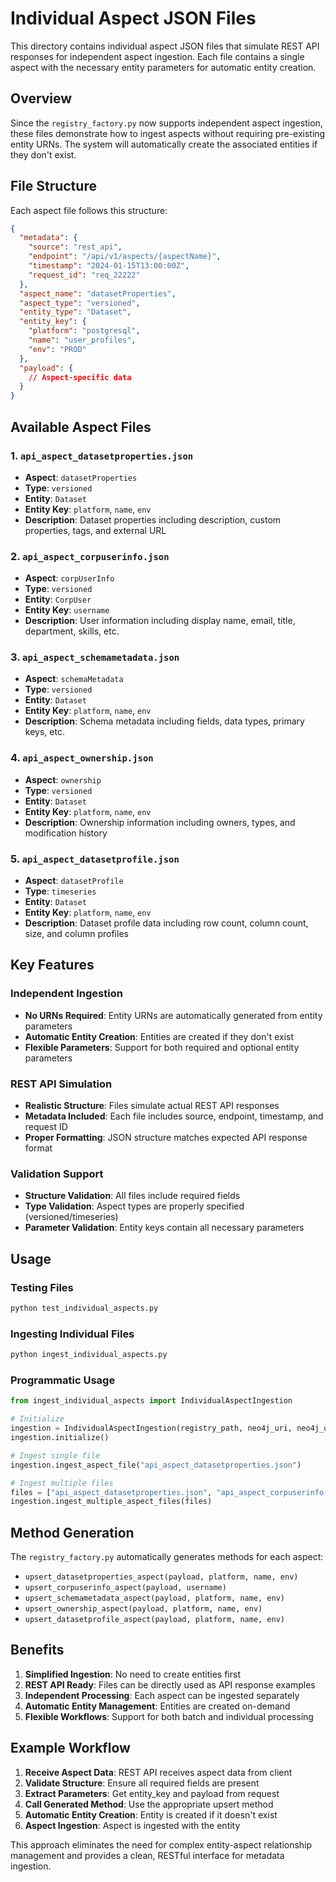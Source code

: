# Individual Aspect JSON Files

This directory contains individual aspect JSON files that simulate REST API responses for independent aspect ingestion. Each file contains a single aspect with the necessary entity parameters for automatic entity creation.

## Overview

Since the `registry_factory.py` now supports independent aspect ingestion, these files demonstrate how to ingest aspects without requiring pre-existing entity URNs. The system will automatically create the associated entities if they don't exist.

## File Structure

Each aspect file follows this structure:

```json
{
  "metadata": {
    "source": "rest_api",
    "endpoint": "/api/v1/aspects/{aspectName}",
    "timestamp": "2024-01-15T13:00:00Z",
    "request_id": "req_22222"
  },
  "aspect_name": "datasetProperties",
  "aspect_type": "versioned",
  "entity_type": "Dataset",
  "entity_key": {
    "platform": "postgresql",
    "name": "user_profiles",
    "env": "PROD"
  },
  "payload": {
    // Aspect-specific data
  }
}
```

## Available Aspect Files

### 1. `api_aspect_datasetproperties.json`
- **Aspect**: `datasetProperties`
- **Type**: `versioned`
- **Entity**: `Dataset`
- **Entity Key**: `platform`, `name`, `env`
- **Description**: Dataset properties including description, custom properties, tags, and external URL

### 2. `api_aspect_corpuserinfo.json`
- **Aspect**: `corpUserInfo`
- **Type**: `versioned`
- **Entity**: `CorpUser`
- **Entity Key**: `username`
- **Description**: User information including display name, email, title, department, skills, etc.

### 3. `api_aspect_schemametadata.json`
- **Aspect**: `schemaMetadata`
- **Type**: `versioned`
- **Entity**: `Dataset`
- **Entity Key**: `platform`, `name`, `env`
- **Description**: Schema metadata including fields, data types, primary keys, etc.

### 4. `api_aspect_ownership.json`
- **Aspect**: `ownership`
- **Type**: `versioned`
- **Entity**: `Dataset`
- **Entity Key**: `platform`, `name`, `env`
- **Description**: Ownership information including owners, types, and modification history

### 5. `api_aspect_datasetprofile.json`
- **Aspect**: `datasetProfile`
- **Type**: `timeseries`
- **Entity**: `Dataset`
- **Entity Key**: `platform`, `name`, `env`
- **Description**: Dataset profile data including row count, column count, size, and column profiles

## Key Features

### Independent Ingestion
- **No URNs Required**: Entity URNs are automatically generated from entity parameters
- **Automatic Entity Creation**: Entities are created if they don't exist
- **Flexible Parameters**: Support for both required and optional entity parameters

### REST API Simulation
- **Realistic Structure**: Files simulate actual REST API responses
- **Metadata Included**: Each file includes source, endpoint, timestamp, and request ID
- **Proper Formatting**: JSON structure matches expected API response format

### Validation Support
- **Structure Validation**: All files include required fields
- **Type Validation**: Aspect types are properly specified (versioned/timeseries)
- **Parameter Validation**: Entity keys contain all necessary parameters

## Usage

### Testing Files
```bash
python test_individual_aspects.py
```

### Ingesting Individual Files
```bash
python ingest_individual_aspects.py
```

### Programmatic Usage
```python
from ingest_individual_aspects import IndividualAspectIngestion

# Initialize
ingestion = IndividualAspectIngestion(registry_path, neo4j_uri, neo4j_user, neo4j_password)
ingestion.initialize()

# Ingest single file
ingestion.ingest_aspect_file("api_aspect_datasetproperties.json")

# Ingest multiple files
files = ["api_aspect_datasetproperties.json", "api_aspect_corpuserinfo.json"]
ingestion.ingest_multiple_aspect_files(files)
```

## Method Generation

The `registry_factory.py` automatically generates methods for each aspect:

- `upsert_datasetproperties_aspect(payload, platform, name, env)`
- `upsert_corpuserinfo_aspect(payload, username)`
- `upsert_schemametadata_aspect(payload, platform, name, env)`
- `upsert_ownership_aspect(payload, platform, name, env)`
- `upsert_datasetprofile_aspect(payload, platform, name, env)`

## Benefits

1. **Simplified Ingestion**: No need to create entities first
2. **REST API Ready**: Files can be directly used as API response examples
3. **Independent Processing**: Each aspect can be ingested separately
4. **Automatic Entity Management**: Entities are created on-demand
5. **Flexible Workflows**: Support for both batch and individual processing

## Example Workflow

1. **Receive Aspect Data**: REST API receives aspect data from client
2. **Validate Structure**: Ensure all required fields are present
3. **Extract Parameters**: Get entity_key and payload from request
4. **Call Generated Method**: Use the appropriate upsert method
5. **Automatic Entity Creation**: Entity is created if it doesn't exist
6. **Aspect Ingestion**: Aspect is ingested with the entity

This approach eliminates the need for complex entity-aspect relationship management and provides a clean, RESTful interface for metadata ingestion.
